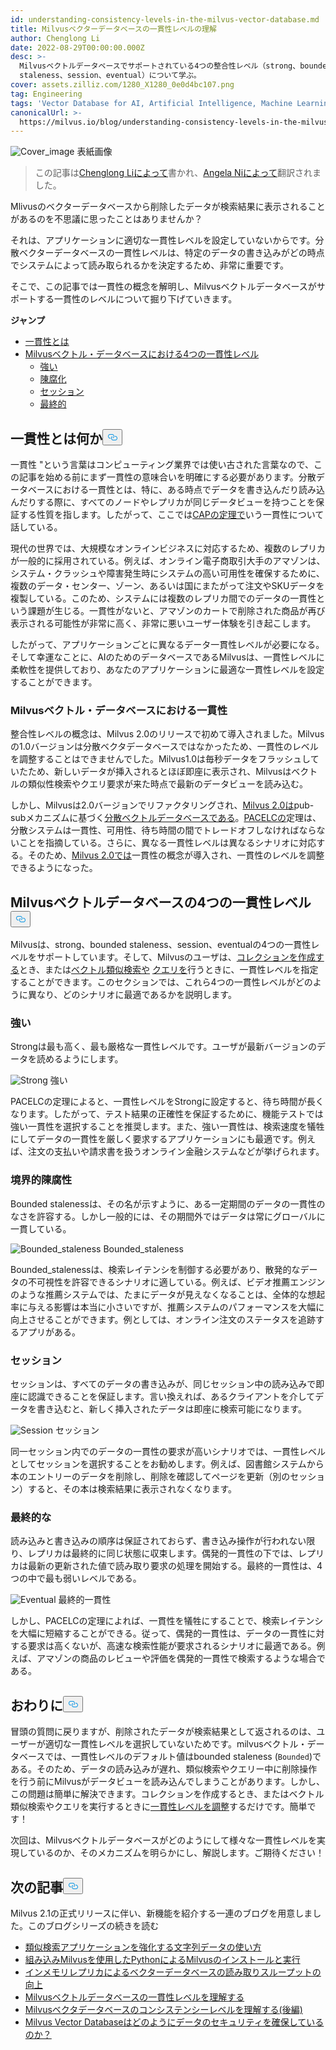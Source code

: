 ```yaml
---
id: understanding-consistency-levels-in-the-milvus-vector-database.md
title: Milvusベクターデータベースの一貫性レベルの理解
author: Chenglong Li
date: 2022-08-29T00:00:00.000Z
desc: >-
  Milvusベクトルデータベースでサポートされている4つの整合性レベル（strong、bounded
  staleness、session、eventual）について学ぶ。
cover: assets.zilliz.com/1280_X1280_0e0d4bc107.png
tag: Engineering
tags: 'Vector Database for AI, Artificial Intelligence, Machine Learning'
canonicalUrl: >-
  https://milvus.io/blog/understanding-consistency-levels-in-the-milvus-vector-database.md
---
```

<p>
  
   <span class="img-wrapper"> <img translate="no" src="https://assets.zilliz.com/1280_X1280_0e0d4bc107.png" alt="Cover_image" class="doc-image" id="cover_image" />
   </span> <span class="img-wrapper"> <span>表紙画像</span> </span></p>
<blockquote>
<p>この記事は<a href="https://github.com/JackLCL">Chenglong Liによって</a>書かれ、<a href="https://www.linkedin.com/in/yiyun-n-2aa713163/">Angela Niによって</a>翻訳されました。</p>
</blockquote>
<p>Mlivusのベクターデータベースから削除したデータが検索結果に表示されることがあるのを不思議に思ったことはありませんか？</p>
<p>それは、アプリケーションに適切な一貫性レベルを設定していないからです。分散ベクターデータベースの一貫性レベルは、特定のデータの書き込みがどの時点でシステムによって読み取られるかを決定するため、非常に重要です。</p>
<p>そこで、この記事では一貫性の概念を解明し、Milvusベクトルデータベースがサポートする一貫性のレベルについて掘り下げていきます。</p>
<p><strong>ジャンプ</strong></p>
<ul>
<li><a href="#What-is-consistency">一貫性とは</a></li>
<li><a href="#Four-levels-of-consistency-in-the-Milvus-vector-database">Milvusベクトル・データベースにおける4つの一貫性レベル</a><ul>
<li><a href="#Strong">強い</a></li>
<li><a href="#Bounded-staleness">陳腐化</a></li>
<li><a href="#Session">セッション</a></li>
<li><a href="#Eventual">最終的</a></li>
</ul></li>
</ul>
<h2 id="What-is-consistency" class="common-anchor-header">一貫性とは何か<button data-href="#What-is-consistency" class="anchor-icon" translate="no">
      <svg translate="no"
        aria-hidden="true"
        focusable="false"
        height="20"
        version="1.1"
        viewBox="0 0 16 16"
        width="16"
      >
        <path
          fill="#0092E4"
          fill-rule="evenodd"
          d="M4 9h1v1H4c-1.5 0-3-1.69-3-3.5S2.55 3 4 3h4c1.45 0 3 1.69 3 3.5 0 1.41-.91 2.72-2 3.25V8.59c.58-.45 1-1.27 1-2.09C10 5.22 8.98 4 8 4H4c-.98 0-2 1.22-2 2.5S3 9 4 9zm9-3h-1v1h1c1 0 2 1.22 2 2.5S13.98 12 13 12H9c-.98 0-2-1.22-2-2.5 0-.83.42-1.64 1-2.09V6.25c-1.09.53-2 1.84-2 3.25C6 11.31 7.55 13 9 13h4c1.45 0 3-1.69 3-3.5S14.5 6 13 6z"
        ></path>
      </svg>
    </button></h2><p>一貫性 "という言葉はコンピューティング業界では使い古された言葉なので、この記事を始める前にまず一貫性の意味合いを明確にする必要があります。分散データベースにおける一貫性とは、特に、ある時点でデータを書き込んだり読み込んだりする際に、すべてのノードやレプリカが同じデータビューを持つことを保証する性質を指します。したがって、ここでは<a href="https://en.wikipedia.org/wiki/CAP_theorem">CAPの定理で</a>いう一貫性について話している。</p>
<p>現代の世界では、大規模なオンラインビジネスに対応するため、複数のレプリカが一般的に採用されている。例えば、オンライン電子商取引大手のアマゾンは、システム・クラッシュや障害発生時にシステムの高い可用性を確保するために、複数のデータ・センター、ゾーン、あるいは国にまたがって注文やSKUデータを複製している。このため、システムには複数のレプリカ間でのデータの一貫性という課題が生じる。一貫性がないと、アマゾンのカートで削除された商品が再び表示される可能性が非常に高く、非常に悪いユーザー体験を引き起こします。</p>
<p>したがって、アプリケーションごとに異なるデータ一貫性レベルが必要になる。そして幸運なことに、AIのためのデータベースであるMilvusは、一貫性レベルに柔軟性を提供しており、あなたのアプリケーションに最適な一貫性レベルを設定することができます。</p>
<h3 id="Consistency-in-the-Milvus-vector-database" class="common-anchor-header">Milvusベクトル・データベースにおける一貫性</h3><p>整合性レベルの概念は、Milvus 2.0のリリースで初めて導入されました。Milvusの1.0バージョンは分散ベクタデータベースではなかったため、一貫性のレベルを調整することはできませんでした。Milvus1.0は毎秒データをフラッシュしていたため、新しいデータが挿入されるとほぼ即座に表示され、Milvusはベクトルの類似性検索やクエリ要求が来た時点で最新のデータビューを読み込む。</p>
<p>しかし、Milvusは2.0バージョンでリファクタリングされ、<a href="https://milvus.io/blog/deep-dive-1-milvus-architecture-overview.md">Milvus 2.0は</a>pub-subメカニズムに基づく<a href="https://milvus.io/blog/deep-dive-1-milvus-architecture-overview.md">分散ベクトルデータベースである</a>。<a href="https://en.wikipedia.org/wiki/PACELC_theorem">PACELCの</a>定理は、分散システムは一貫性、可用性、待ち時間の間でトレードオフしなければならないことを指摘している。さらに、異なる一貫性レベルは異なるシナリオに対応する。そのため、<a href="https://milvus.io/blog/2022-1-25-annoucing-general-availability-of-milvus-2-0.md">Milvus 2.0では</a>一貫性の概念が導入され、一貫性のレベルを調整できるようになった。</p>
<h2 id="Four-levels-of-consistency-in-the-Milvus-vector-database" class="common-anchor-header">Milvusベクトルデータベースの4つの一貫性レベル<button data-href="#Four-levels-of-consistency-in-the-Milvus-vector-database" class="anchor-icon" translate="no">
      <svg translate="no"
        aria-hidden="true"
        focusable="false"
        height="20"
        version="1.1"
        viewBox="0 0 16 16"
        width="16"
      >
        <path
          fill="#0092E4"
          fill-rule="evenodd"
          d="M4 9h1v1H4c-1.5 0-3-1.69-3-3.5S2.55 3 4 3h4c1.45 0 3 1.69 3 3.5 0 1.41-.91 2.72-2 3.25V8.59c.58-.45 1-1.27 1-2.09C10 5.22 8.98 4 8 4H4c-.98 0-2 1.22-2 2.5S3 9 4 9zm9-3h-1v1h1c1 0 2 1.22 2 2.5S13.98 12 13 12H9c-.98 0-2-1.22-2-2.5 0-.83.42-1.64 1-2.09V6.25c-1.09.53-2 1.84-2 3.25C6 11.31 7.55 13 9 13h4c1.45 0 3-1.69 3-3.5S14.5 6 13 6z"
        ></path>
      </svg>
    </button></h2><p>Milvusは、strong、bounded staleness、session、eventualの4つの一貫性レベルをサポートしています。そして、Milvusのユーザは、<a href="https://milvus.io/docs/v2.1.x/create_collection.md">コレクションを作成する</a>とき、または<a href="https://milvus.io/docs/v2.1.x/search.md">ベクトル類似検索や</a> <a href="https://milvus.io/docs/v2.1.x/query.md">クエリを</a>行うときに、一貫性レベルを指定することができます。このセクションでは、これら4つの一貫性レベルがどのように異なり、どのシナリオに最適であるかを説明します。</p>
<h3 id="Strong" class="common-anchor-header">強い</h3><p>Strongは最も高く、最も厳格な一貫性レベルです。ユーザが最新バージョンのデータを読めるようにします。</p>
<p>
  
   <span class="img-wrapper"> <img translate="no" src="https://assets.zilliz.com/Consistency_Strong_5d791eb8b2.png" alt="Strong" class="doc-image" id="strong" />
   </span> <span class="img-wrapper"> <span>強い</span> </span></p>
<p>PACELCの定理によると、一貫性レベルをStrongに設定すると、待ち時間が長くなります。したがって、テスト結果の正確性を保証するために、機能テストでは強い一貫性を選択することを推奨します。また、強い一貫性は、検索速度を犠牲にしてデータの一貫性を厳しく要求するアプリケーションにも最適です。例えば、注文の支払いや請求書を扱うオンライン金融システムなどが挙げられます。</p>
<h3 id="Bounded-staleness" class="common-anchor-header">境界的陳腐性</h3><p>Bounded stalenessは、その名が示すように、ある一定期間のデータの一貫性のなさを許容する。しかし一般的には、その期間外ではデータは常にグローバルに一貫している。</p>
<p>
  
   <span class="img-wrapper"> <img translate="no" src="https://assets.zilliz.com/Consistency_Bounded_c034bc6e51.png" alt="Bounded_staleness" class="doc-image" id="bounded_staleness" />
   </span> <span class="img-wrapper"> <span>Bounded_staleness</span> </span></p>
<p>Bounded_stalenessは、検索レイテンシを制御する必要があり、散発的なデータの不可視性を許容できるシナリオに適している。例えば、ビデオ推薦エンジンのような推薦システムでは、たまにデータが見えなくなることは、全体的な想起率に与える影響は本当に小さいですが、推薦システムのパフォーマンスを大幅に向上させることができます。例としては、オンライン注文のステータスを追跡するアプリがある。</p>
<h3 id="Session" class="common-anchor-header">セッション</h3><p>セッションは、すべてのデータの書き込みが、同じセッション中の読み込みで即座に認識できることを保証します。言い換えれば、あるクライアントを介してデータを書き込むと、新しく挿入されたデータは即座に検索可能になります。</p>
<p>
  
   <span class="img-wrapper"> <img translate="no" src="https://assets.zilliz.com/Consistency_Session_6dc4782212.png" alt="Session" class="doc-image" id="session" />
   </span> <span class="img-wrapper"> <span>セッション</span> </span></p>
<p>同一セッション内でのデータの一貫性の要求が高いシナリオでは、一貫性レベルとしてセッションを選択することをお勧めします。例えば、図書館システムから本のエントリーのデータを削除し、削除を確認してページを更新（別のセッション）すると、その本は検索結果に表示されなくなります。</p>
<h3 id="Eventual" class="common-anchor-header">最終的な</h3><p>読み込みと書き込みの順序は保証されておらず、書き込み操作が行われない限り、レプリカは最終的に同じ状態に収束します。偶発的一貫性の下では、レプリカは最新の更新された値で読み取り要求の処理を開始する。最終的一貫性は、4つの中で最も弱いレベルである。</p>
<p>
  
   <span class="img-wrapper"> <img translate="no" src="https://assets.zilliz.com/Consistency_Eventual_7c66dd5b6f.png" alt="Eventual" class="doc-image" id="eventual" />
   </span> <span class="img-wrapper"> <span>最終的一貫性</span> </span></p>
<p>しかし、PACELCの定理によれば、一貫性を犠牲にすることで、検索レイテンシを大幅に短縮することができる。従って、偶発的一貫性は、データの一貫性に対する要求は高くないが、高速な検索性能が要求されるシナリオに最適である。例えば、アマゾンの商品のレビューや評価を偶発的一貫性で検索するような場合である。</p>
<h2 id="Endnote" class="common-anchor-header">おわりに<button data-href="#Endnote" class="anchor-icon" translate="no">
      <svg translate="no"
        aria-hidden="true"
        focusable="false"
        height="20"
        version="1.1"
        viewBox="0 0 16 16"
        width="16"
      >
        <path
          fill="#0092E4"
          fill-rule="evenodd"
          d="M4 9h1v1H4c-1.5 0-3-1.69-3-3.5S2.55 3 4 3h4c1.45 0 3 1.69 3 3.5 0 1.41-.91 2.72-2 3.25V8.59c.58-.45 1-1.27 1-2.09C10 5.22 8.98 4 8 4H4c-.98 0-2 1.22-2 2.5S3 9 4 9zm9-3h-1v1h1c1 0 2 1.22 2 2.5S13.98 12 13 12H9c-.98 0-2-1.22-2-2.5 0-.83.42-1.64 1-2.09V6.25c-1.09.53-2 1.84-2 3.25C6 11.31 7.55 13 9 13h4c1.45 0 3-1.69 3-3.5S14.5 6 13 6z"
        ></path>
      </svg>
    </button></h2><p>冒頭の質問に戻りますが、削除されたデータが検索結果として返されるのは、ユーザーが適切な一貫性レベルを選択していないためです。milvusベクトル・データベースでは、一貫性レベルのデフォルト値はbounded staleness (<code translate="no">Bounded</code>)である。そのため、データの読み込みが遅れ、類似検索やクエリー中に削除操作を行う前にMilvusがデータビューを読み込んでしまうことがあります。しかし、この問題は簡単に解決できます。コレクションを作成するとき、またはベクトル類似検索やクエリを実行するときに<a href="https://milvus.io/docs/v2.1.x/tune_consistency.md">一貫性レベルを調整</a>するだけです。簡単です！</p>
<p>次回は、Milvusベクトルデータベースがどのようにして様々な一貫性レベルを実現しているのか、そのメカニズムを明らかにし、解説します。ご期待ください！</p>
<h2 id="Whats-next" class="common-anchor-header">次の記事<button data-href="#Whats-next" class="anchor-icon" translate="no">
      <svg translate="no"
        aria-hidden="true"
        focusable="false"
        height="20"
        version="1.1"
        viewBox="0 0 16 16"
        width="16"
      >
        <path
          fill="#0092E4"
          fill-rule="evenodd"
          d="M4 9h1v1H4c-1.5 0-3-1.69-3-3.5S2.55 3 4 3h4c1.45 0 3 1.69 3 3.5 0 1.41-.91 2.72-2 3.25V8.59c.58-.45 1-1.27 1-2.09C10 5.22 8.98 4 8 4H4c-.98 0-2 1.22-2 2.5S3 9 4 9zm9-3h-1v1h1c1 0 2 1.22 2 2.5S13.98 12 13 12H9c-.98 0-2-1.22-2-2.5 0-.83.42-1.64 1-2.09V6.25c-1.09.53-2 1.84-2 3.25C6 11.31 7.55 13 9 13h4c1.45 0 3-1.69 3-3.5S14.5 6 13 6z"
        ></path>
      </svg>
    </button></h2><p>Milvus 2.1の正式リリースに伴い、新機能を紹介する一連のブログを用意しました。このブログシリーズの続きを読む</p>
<ul>
<li><a href="https://milvus.io/blog/2022-08-08-How-to-use-string-data-to-empower-your-similarity-search-applications.md">類似検索アプリケーションを強化する文字列データの使い方</a></li>
<li><a href="https://milvus.io/blog/embedded-milvus.md">組み込みMilvusを使用したPythonによるMilvusのインストールと実行</a></li>
<li><a href="https://milvus.io/blog/in-memory-replicas.md">インメモリレプリカによるベクターデータベースの読み取りスループットの向上</a></li>
<li><a href="https://milvus.io/blog/understanding-consistency-levels-in-the-milvus-vector-database.md">Milvusベクトルデータベースの一貫性レベルを理解する</a></li>
<li><a href="https://milvus.io/blog/understanding-consistency-levels-in-the-milvus-vector-database-2.md">Milvusベクタデータベースのコンシステンシーレベルを理解する(後編)</a></li>
<li><a href="https://milvus.io/blog/data-security.md">Milvus Vector Databaseはどのようにデータのセキュリティを確保しているのか？</a></li>
</ul>
